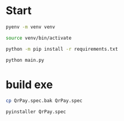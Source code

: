 # Start

```bash
pyenv -m venv venv

source venv/bin/activate

python -m pip install -r requirements.txt

python main.py

```

# build exe

```bash
cp QrPay.spec.bak QrPay.spec

pyinstaller QrPay.spec
```
